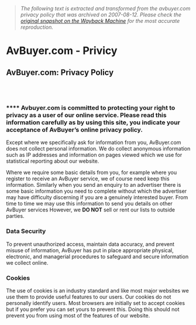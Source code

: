> *The following text is extracted and transformed from the avbuyer.com privacy policy that was archived on 2007-08-12. Please check the [original snapshot on the Wayback Machine](https://web.archive.org/web/20070812215204id_/http%3A//www.avbuyer.com/Privacy/Default.asp) for the most accurate reproduction.*

# AvBuyer.com - Privicy

## AvBuyer.com: Privacy Policy 

[](http://www.avbuyer.com/MainRedirect.asp?lt=11&aid=0&Id=3233&go=www.expo.aero)  
[](http://www.avbuyer.com/MainRedirect.asp?lt=11&aid=0&Id=3993&go=www.proair-aviation.com/intro.htm)  
[](http://www.avbuyer.com/MainRedirect.asp?lt=11&aid=0&Id=3992&go=www.hamptonroadsexecutiveairport.com)  


### **** Avbuyer.com is committed to protecting your right to privacy as a user of our online service. Please read this information carefully as by using this site, you indicate your acceptance of AvBuyer’s online privacy policy. 

Except where we specifically ask for information from you, AvBuyer.com does not collect personal information. We do collect anonymous information such as IP addresses and information on pages viewed which we use for statistical reporting about our website. 

Where we require some basic details from you, for example where you register to receive an AvBuyer service, we of course need keep this information. Similarly when you send an enquiry to an advertiser there is some basic information you need to complete without which the advertiser may have difficulty discerning if you are a genuinely interested buyer. From time to time we may use this information to send you details on other AvBuyer services However, we **DO NOT** sell or rent our lists to outside parties.

### **Data Security**

To prevent unauthorized access, maintain data accuracy, and prevent misuse of information, AvBuyer has put in place appropriate physical, electronic, and managerial procedures to safeguard and secure information we collect online. 

### **Cookies**

The use of cookies is an industry standard and like most major websites we use them to provide useful features to our users. Our cookies do not personally identify users. Most browsers are initially set to accept cookies but if you prefer you can set yours to prevent this. Doing this should not prevent you from using most of the features of our website. 

  

